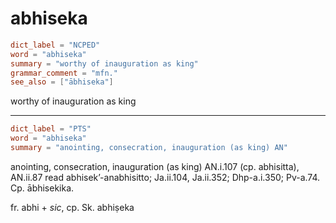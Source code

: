 # abhiseka

``` toml
dict_label = "NCPED"
word = "abhiseka"
summary = "worthy of inauguration as king"
grammar_comment = "mfn."
see_also = ["ābhiseka"]
```

worthy of inauguration as king

--------------------

``` toml
dict_label = "PTS"
word = "abhiseka"
summary = "anointing, consecration, inauguration (as king) AN"
```

anointing, consecration, inauguration (as king) AN.i.107 (cp. abhisitta), AN.ii.87 read abhisek’\-anabhisitto; Ja.ii.104, Ja.ii.352; Dhp\-a.i.350; Pv\-a.74. Cp. ābhisekika.

fr. abhi \+ *sic*, cp. Sk. abhiṣeka

